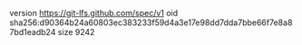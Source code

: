 version https://git-lfs.github.com/spec/v1
oid sha256:d90364b24a60803ec383233f59d4a3e17e98dd7dda7bbe66f7e8a87bd1eadb24
size 9242
